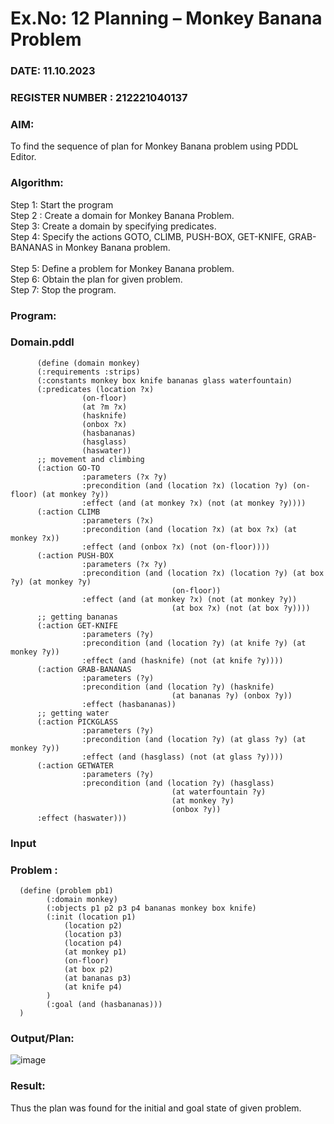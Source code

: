 # Ex.No: 12  Planning –  Monkey Banana Problem
### DATE: 11.10.2023                                                                           
### REGISTER NUMBER : 212221040137
### AIM: 
To find the sequence of plan for Monkey Banana problem using PDDL Editor.
###  Algorithm:
Step 1:  Start the program <br> 
Step 2 : Create a domain for Monkey Banana Problem. <br> 
Step 3:  Create a domain by specifying predicates. <br> 
Step 4: Specify the actions GOTO, CLIMB, PUSH-BOX, GET-KNIFE, GRAB-BANANAS in Monkey Banana problem.<br>  
Step 5:   Define a problem for Monkey Banana problem.<br> 
Step 6:  Obtain the plan for given problem.<br> 
Step 7: Stop the program.<br> 
### Program:
### Domain.pddl
          (define (domain monkey)
          (:requirements :strips)
          (:constants monkey box knife bananas glass waterfountain)
          (:predicates (location ?x)
                    (on-floor)
                    (at ?m ?x)
                    (hasknife)
                    (onbox ?x)
                    (hasbananas)
                    (hasglass)
                    (haswater))
          ;; movement and climbing
          (:action GO-TO
                    :parameters (?x ?y)
                    :precondition (and (location ?x) (location ?y) (on-floor) (at monkey ?y))
                    :effect (and (at monkey ?x) (not (at monkey ?y))))
          (:action CLIMB
                    :parameters (?x)
                    :precondition (and (location ?x) (at box ?x) (at monkey ?x))
                    :effect (and (onbox ?x) (not (on-floor))))
          (:action PUSH-BOX
                    :parameters (?x ?y)
                    :precondition (and (location ?x) (location ?y) (at box ?y) (at monkey ?y)
                                        (on-floor))
                    :effect (and (at monkey ?x) (not (at monkey ?y))
                                        (at box ?x) (not (at box ?y))))
          ;; getting bananas
          (:action GET-KNIFE
                    :parameters (?y)
                    :precondition (and (location ?y) (at knife ?y) (at monkey ?y))
                    :effect (and (hasknife) (not (at knife ?y))))
          (:action GRAB-BANANAS
                    :parameters (?y)
                    :precondition (and (location ?y) (hasknife)
                                        (at bananas ?y) (onbox ?y))
                    :effect (hasbananas))
          ;; getting water
          (:action PICKGLASS
                    :parameters (?y)
                    :precondition (and (location ?y) (at glass ?y) (at monkey ?y))
                    :effect (and (hasglass) (not (at glass ?y))))
          (:action GETWATER
                    :parameters (?y)
                    :precondition (and (location ?y) (hasglass)
                                        (at waterfountain ?y)
                                        (at monkey ?y)
                                        (onbox ?y))
          :effect (haswater)))
          








### Input 
### Problem :

      (define (problem pb1)
            (:domain monkey)
            (:objects p1 p2 p3 p4 bananas monkey box knife)
            (:init (location p1)
                (location p2)
                (location p3)
                (location p4)
                (at monkey p1)
                (on-floor)
                (at box p2)
                (at bananas p3)
                (at knife p4)
            )
            (:goal (and (hasbananas)))
      )

### Output/Plan:

![image](https://github.com/Rakesh2k23/AI_Lab_2023-24/assets/141472158/ff78f3bc-7390-4b14-9dd2-cb08171f87f4)




### Result:
Thus the plan was found for the initial and goal state of given problem.
